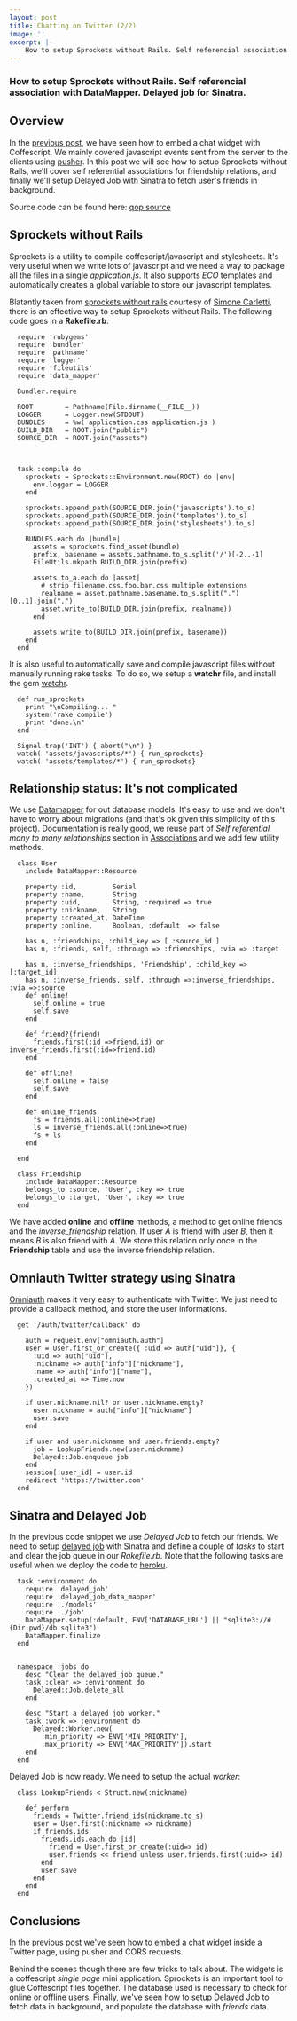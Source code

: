 ```yaml
---
layout: post
title: Chatting on Twitter (2/2)
image: ''
excerpt: |-
    How to setup Sprockets without Rails. Self referencial association with DataMapper. Delayed job for Sinatra.
---
```



### How to setup Sprockets without Rails. Self referencial association with DataMapper. Delayed job for Sinatra.


Overview
--------


In the [previous post](/2012/05/19/Chatting-on-twitter-with-pusher.html "previous post"), we have seen how to embed a chat widget with Coffescript. 
We mainly covered javascript events sent from the server to the clients using 
[pusher](http://www.pusher.com "pusher"). In this post we will see how to setup 
Sprockets without Rails,  we'll cover self referential associations for friendship
relations, and finally we'll setup Delayed Job with Sinatra to fetch user's friends
in background.

Source code can be found here: [qop source](https://github.com/rosario/qop "qop source")

Sprockets without Rails
-----------------------

Sprockets is a utility to compile coffescript/javascript and stylesheets. It's very useful when we write 
lots of javascript and we need a way to package all the files in a single _application.js_. It also 
supports _ECO_ templates and automatically creates a global variable to store our javascript templates.

Blatantly taken from [sprockets without rails](http://www.simonecarletti.com/blog/2011/09/using-sprockets-without-a-railsrack-project/ "sprockets without rails")
courtesy of [Simone Carletti](http://www.simonecarletti.com/ "Simone Carletti"), there is an effective 
way to setup Sprockets without Rails. The following code goes in a **Rakefile.rb**.


    
      require 'rubygems'
      require 'bundler'
      require 'pathname'
      require 'logger'
      require 'fileutils'
      require 'data_mapper'
    
      Bundler.require
    
      ROOT        = Pathname(File.dirname(__FILE__))
      LOGGER      = Logger.new(STDOUT)
      BUNDLES     = %w( application.css application.js )
      BUILD_DIR   = ROOT.join("public")
      SOURCE_DIR  = ROOT.join("assets")
    
    
    
      task :compile do
        sprockets = Sprockets::Environment.new(ROOT) do |env|
          env.logger = LOGGER
        end
      
        sprockets.append_path(SOURCE_DIR.join('javascripts').to_s)
        sprockets.append_path(SOURCE_DIR.join('templates').to_s)
        sprockets.append_path(SOURCE_DIR.join('stylesheets').to_s)
      
        BUNDLES.each do |bundle|
          assets = sprockets.find_asset(bundle)
          prefix, basename = assets.pathname.to_s.split('/')[-2..-1]
          FileUtils.mkpath BUILD_DIR.join(prefix)
        
          assets.to_a.each do |asset|
            # strip filename.css.foo.bar.css multiple extensions
            realname = asset.pathname.basename.to_s.split(".")[0..1].join(".")
            asset.write_to(BUILD_DIR.join(prefix, realname))
          end
        
          assets.write_to(BUILD_DIR.join(prefix, basename))
        end
      end



It is also useful to automatically save and compile javascript files without manually running rake tasks. 
To do so, we setup a **watchr** file, and install the gem [watchr](https://github.com/mynyml/watchr "watchr").


      def run_sprockets
        print "\nCompiling... "
        system('rake compile')
        print "done.\n"
      end
    
      Signal.trap('INT') { abort("\n") }
      watch( 'assets/javascripts/*') { run_sprockets}
      watch( 'assets/templates/*') { run_sprockets}
  
  

Relationship status: It's not complicated
-----------------------------------------

We use [Datamapper](http://datamapper.org/ "Datamapper") for out database models. It's easy to use and 
we don't have to worry about migrations (and that's ok given this simplicity of this project). Documentation 
is really good, we reuse part of _Self referential many to many relationships_ section in 
[Associations](http://datamapper.org/docs/associations.html "Associations")
and we add few utility methods.


      class User
        include DataMapper::Resource

        property :id,         Serial
        property :name,       String
        property :uid,        String, :required => true
        property :nickname,   String
        property :created_at, DateTime
        property :online,     Boolean, :default  => false

        has n, :friendships, :child_key => [ :source_id ]
        has n, :friends, self, :through => :friendships, :via => :target

        has n, :inverse_friendships, 'Friendship', :child_key =>[:target_id]
        has n, :inverse_friends, self, :through =>:inverse_friendships, :via =>:source
        def online!
          self.online = true
          self.save
        end

        def friend?(friend)
          friends.first(:id =>friend.id) or inverse_friends.first(:id=>friend.id)
        end

        def offline!
          self.online = false
          self.save
        end

        def online_friends
          fs = friends.all(:online=>true)
          ls = inverse_friends.all(:online=>true)
          fs + ls
        end

      end

      class Friendship
        include DataMapper::Resource
        belongs_to :source, 'User', :key => true
        belongs_to :target, 'User', :key => true
      end


We have added **online** and **offline** methods, a method to get online friends and 
the _inverse\_friendship_ relation. If user _A_ is friend with user _B_, then it means _B_ is also 
friend with _A_. We store this relation only once in the **Friendship** table and use the inverse 
friendship relation.



Omniauth Twitter strategy using Sinatra
----------------------------------

[Omniauth](https://github.com/intridea/omniauth "Omniauth") makes it very easy to authenticate with Twitter. 
We just need to provide a callback method, and store the user informations.

      get '/auth/twitter/callback' do
    
        auth = request.env["omniauth.auth"]
        user = User.first_or_create({ :uid => auth["uid"]}, {
          :uid => auth["uid"],
          :nickname => auth["info"]["nickname"],
          :name => auth["info"]["name"],
          :created_at => Time.now 
        })
    
        if user.nickname.nil? or user.nickname.empty?
          user.nickname = auth["info"]["nickname"]
          user.save
        end
    
        if user and user.nickname and user.friends.empty?
          job = LookupFriends.new(user.nickname)
          Delayed::Job.enqueue job
        end
        session[:user_id] = user.id
        redirect 'https://twitter.com'
      end



Sinatra and Delayed Job
-----------------------

In the previous code snippet we use _Delayed Job_ to fetch our friends. We need to setup 
[delayed job](https://github.com/collectiveidea/delayed_job "delayed job") 
with Sinatra and define a couple of _tasks_ to start and clear the job queue in our _Rakefile.rb_. 
Note that the following  tasks are useful when we deploy the code to [heroku](http://www.heroku.com "heroku").

      task :environment do
        require 'delayed_job'
        require 'delayed_job_data_mapper'
        require './models'
        require './job'
        DataMapper.setup(:default, ENV['DATABASE_URL'] || "sqlite3://#{Dir.pwd}/db.sqlite3")
        DataMapper.finalize
      end
    
    
      namespace :jobs do
        desc "Clear the delayed_job queue."
        task :clear => :environment do
          Delayed::Job.delete_all
        end
      
        desc "Start a delayed_job worker."
        task :work => :environment do
          Delayed::Worker.new(
            :min_priority => ENV['MIN_PRIORITY'], 
            :max_priority => ENV['MAX_PRIORITY']).start
        end
      end
    


Delayed Job is now ready. We need to setup the actual _worker_:


      class LookupFriends < Struct.new(:nickname)
    
        def perform
          friends = Twitter.friend_ids(nickname.to_s)
          user = User.first(:nickname => nickname)
          if friends.ids
            friends.ids.each do |id|
              friend = User.first_or_create(:uid=> id)
              user.friends << friend unless user.friends.first(:uid=> id)
            end
            user.save
          end
        end
      end
    






Conclusions
-----------

In the previous post we've seen how to embed a chat widget inside a Twitter page, 
using pusher and CORS requests. 

Behind the scenes though there are few tricks to talk about. The widgets is a coffescript _single page_ 
mini application. Sprockets is an important tool to glue Coffescript files together. The database used 
is  necessary to check for online or offline users. Finally, we've seen how to setup Delayed Job to 
fetch data in background, and populate the database with _friends_ data.








